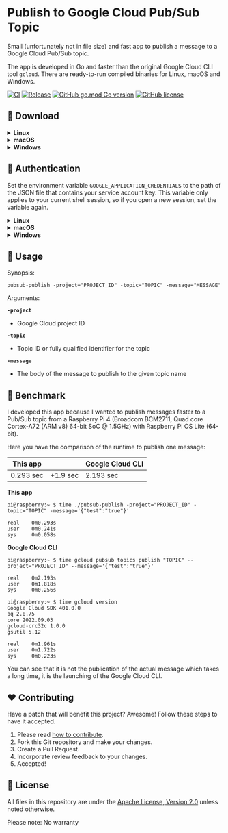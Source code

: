 # Publish to Google Cloud Pub/Sub Topic

Small (unfortunately not in file size) and fast app to publish a message to a Google Cloud Pub/Sub topic.

The app is developed in Go and faster than the original Google Cloud CLI tool `gcloud`.
There are ready-to-run compiled binaries for Linux, macOS and Windows.

[![CI](https://github.com/Cyclenerd/google-cloud-pubsub-publish/actions/workflows/ci.yml/badge.svg)](https://github.com/Cyclenerd/google-cloud-pubsub-publish/actions/workflows/ci.yml)
[![Release](https://github.com/Cyclenerd/google-cloud-pubsub-publish/actions/workflows/release.yml/badge.svg)](https://github.com/Cyclenerd/google-cloud-pubsub-publish/actions/workflows/release.yml)
[![GitHub go.mod Go version](https://img.shields.io/github/go-mod/go-version/cyclenerd/google-cloud-pubsub-publish)](https://github.com/Cyclenerd/google-cloud-pubsub-publish/blob/master/go.mod)
[![GitHub license](https://img.shields.io/github/license/cyclenerd/google-cloud-pubsub-publish)](https://github.com/Cyclenerd/google-cloud-pubsub-publish/blob/master/LICENSE)

## 💾 Download

<details>
<summary><b>Linux</b></summary>

Download:
* [x86_64](https://github.com/Cyclenerd/google-cloud-pubsub-publish/releases/latest/download/pubsub-publish-linux-x86_64) Intel or AMD 64-Bit CPU
  ```shell
  curl -L "https://github.com/Cyclenerd/google-cloud-pubsub-publish/releases/latest/download/pubsub-publish-linux-x86_64" \
       -o "pubsub-publish" && \
  chmod +x "pubsub-publish"
  ```
* [arm64](https://github.com/Cyclenerd/google-cloud-pubsub-publish/releases/latest/download/pubsub-publish-linux-arm64) Arm-based 64-Bit CPU (i.e. in Raspberry Pi)
  ```shell
  curl -L "https://github.com/Cyclenerd/google-cloud-pubsub-publish/releases/latest/download/pubsub-publish-linux-arm64" \
       -o "pubsub-publish" && \
  chmod +x "pubsub-publish"
  ```

To determine your OS version, run `getconf LONG_BIT` or `uname -m` at the command line.
</details>

<details>
<summary><b>macOS</b></summary>

Download:
* [x86_64](https://github.com/Cyclenerd/google-cloud-pubsub-publish/releases/latest/download/pubsub-publish-macos-x86_64) Intel 64-bit
  ```shell
  curl -L "https://github.com/Cyclenerd/google-cloud-pubsub-publish/releases/latest/download/pubsub-publish-macos-x86_64" \
       -o "pubsub-publish" && \
  chmod +x "pubsub-publish"
  ```
* [arm64](https://github.com/Cyclenerd/google-cloud-pubsub-publish/releases/latest/download/pubsub-publish-macos-arm64) Apple silicon 64-bit
  ```shell
  curl -L "https://github.com/Cyclenerd/google-cloud-pubsub-publish/releases/latest/download/pubsub-publish-macos-arm64" \
       -o "pubsub-publish" && \
  chmod +x "pubsub-publish"
  ```

To determine your OS version, run `uname -m` at the command line.
</details>

<details>
<summary><b>Windows</b></summary>

Download:
* [x86_64](https://github.com/Cyclenerd/google-cloud-pubsub-publish/releases/latest/download/pubsub-publish-windows-x86_64.exe) Intel or AMD 64-Bit CPU
   ```powershell
   Invoke-WebRequest -Uri "https://github.com/Cyclenerd/google-cloud-pubsub-publish/releases/latest/download/pubsub-publish-windows-x86_64.exe" -OutFile "pubsub-publish.exe"
   ```
* [arm64](https://github.com/Cyclenerd/google-cloud-pubsub-publish/releases/latest/download/pubsub-publish-windows-arm64.exe) Arm-based 64-Bit CPU
   ```powershell
   Invoke-WebRequest -Uri "https://github.com/Cyclenerd/google-cloud-pubsub-publish/releases/latest/download/pubsub-publish-windows-arm64.exe" -OutFile "pubsub-publish.exe"
   ```
To determine your OS version, run `echo %PROCESSOR_ARCHITECTURE%` at the command line.
</details>

## 🔑 Authentication

Set the environment variable `GOOGLE_APPLICATION_CREDENTIALS` to the path of the JSON file that contains your service account key. This variable only applies to your current shell session, so if you open a new session, set the variable again.

<details>
<summary><b>Linux</b></summary>

Shell:

```shell
export GOOGLE_APPLICATION_CREDENTIALS="KEY_PATH"
```

Replace `KEY_PATH` with the path of the JSON file that contains your service account key.

</details>

<details>
<summary><b>macOS</b></summary>

Shell:

```shell
export GOOGLE_APPLICATION_CREDENTIALS="KEY_PATH"
```

Replace `KEY_PATH` with the path of the JSON file that contains your service account key.
</details>

<details>
<summary><b>Windows</b></summary>

PowerShell:
```powershell
$env:GOOGLE_APPLICATION_CREDENTIALS="KEY_PATH"
```

Command prompt:
```shell
set GOOGLE_APPLICATION_CREDENTIALS=KEY_PATH
```

Replace `KEY_PATH` with the path of the JSON file that contains your service account key.
</details>

## 💁 Usage

Synopsis:

```shell
pubsub-publish -project="PROJECT_ID" -topic="TOPIC" -message="MESSAGE"
```

Arguments:

**`-project`**

* Google Cloud project ID

**`-topic`**

* Topic ID or fully qualified identifier for the topic

**`-message`**

* The body of the message to publish to the given topic name


## 🚀 Benchmark

I developed this app because I wanted to publish messages faster to a Pub/Sub topic from a Raspberry Pi 4
(Broadcom BCM2711, Quad core Cortex-A72 (ARM v8) 64-bit SoC @ 1.5GHz) with Raspberry Pi OS Lite (64-bit).

Here you have the comparison of the runtime to publish one message:

| This app  |          | Google Cloud CLI |
|-----------|----------|------------------|
| 0.293 sec | +1.9 sec | 2.193 sec        |

**This app**

```shell
pi@raspberry:~ $ time ./pubsub-publish -project="PROJECT_ID" -topic="TOPIC" -message='{"test":"true"}'

real    0m0.293s
user    0m0.241s
sys     0m0.058s
```

**Google Cloud CLI**

```shell
pi@raspberry:~ $ time gcloud pubsub topics publish "TOPIC" --project="PROJECT_ID" --message='{"test":"true"}'

real    0m2.193s
user    0m1.818s
sys     0m0.256s

pi@raspberry:~ $ time gcloud version
Google Cloud SDK 401.0.0
bq 2.0.75
core 2022.09.03
gcloud-crc32c 1.0.0
gsutil 5.12

real    0m1.961s
user    0m1.722s
sys     0m0.223s
```

You can see that it is not the publication of the actual message which takes a long time,
it is the launching of the Google Cloud CLI.

## ❤️ Contributing

Have a patch that will benefit this project?
Awesome! Follow these steps to have it accepted.

1. Please read [how to contribute](CONTRIBUTING.md).
1. Fork this Git repository and make your changes.
1. Create a Pull Request.
1. Incorporate review feedback to your changes.
1. Accepted!


## 📜 License

All files in this repository are under the [Apache License, Version 2.0](LICENSE) unless noted otherwise.

Please note: No warranty
